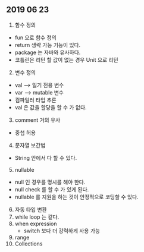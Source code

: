 ## 2019 06 23

1. 함수 정의
- fun 으로 함수 정의
- return 생략 가능 기능이 있다.
- package 는 자바와 유사하다.
- 코틀린은 리턴 할 값이 없는 경우  Unit 으로 리턴

2. 변수 정의
- val --> 일기 전용 변수
- var --> mutable 변수
- 컴파일러 타입 추론
- val 은 값을 할당을 할 수 가 없다.

3. comment 거의 유사
- 중첩 허용

4. 문자열 보간법
- String 안에서 다 할 수 있다.

5. nullable
- null 인 경우를 명시를 해야 한다.
- null check 를 할 수 가 있게 된다.
- nullable 를 지원을 하는 것이 안정적으로 코딩할 수 있다.

6. 자동 타입 변환
7. while loop 는 같다.
8. when expression 
    - switch 보다 더 강력하게 사용 가능
9. range
10. Collections 







 